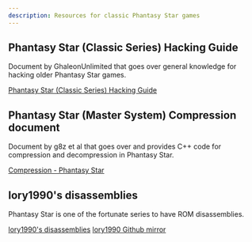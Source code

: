 ```yaml
---
description: Resources for classic Phantasy Star games
---
```


## Phantasy Star (Classic Series) Hacking Guide
Document by GhaleonUnlimited that goes over general knowledge for hacking older Phantasy Star games.

[Phantasy Star (Classic Series) Hacking Guide](https://www.romhacking.net/documents/830/)

## Phantasy Star (Master System) Compression document
Document by g8z et al that goes over and provides C++ code for compression and decompression in Phantasy Star.

[Compression - Phantasy Star](https://www.romhacking.net/documents/266/)

## lory1990's disassemblies
Phantasy Star is one of the fortunate series to have ROM disassemblies. 

[lory1990's disassemblies](https://www.romhacking.net/community/3272/)
[lory1990 Github mirror](https://github.com/lory90)

